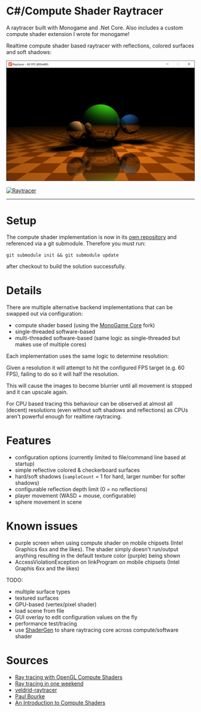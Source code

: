 # C#/Compute Shader Raytracer

A raytracer built with Monogame and .Net Core. Also includes a custom compute shader extension I wrote for monogame!

Realtime compute shader based raytracer with reflections, colored surfaces and soft shadows:

![compute shader](screenshots/computeshader.png)

[![Raytracer](https://dev.azure.com/marcstanlive/Opensource/_apis/build/status/44)](https://dev.azure.com/marcstanlive/Opensource/_build/definition?definitionId=44)
___

# Setup

The compute shader implementation is now in its [own repository](https://github.com/MarcStan/monogame-framework-computeshader) and referenced via a git submodule. Therefore you must run:

```
git submodule init && git submodule update
```

after checkout to build the solution successfully.

# Details

There are multiple alternative backend implementations that can be swapped out via configuration:

* compute shader based (using the [MonoGame Core](https://www.nuget.org/packages/MonoGame.Framework.DesktopGL.Core) fork)
* single-threaded software-based
* multi-threaded software-based (same logic as single-threaded but makes use of multiple cores)

Each implementation uses the same logic to determine resolution:

Given a resolution it will attempt to hit the configured FPS target (e.g. 60 FPS), failing to do so it will half the resolution.

This will cause the images to become blurrier until all movement is stopped and it can upscale again.

For CPU based tracing this behaviour can be observed at almost all (decent) resolutions (even without soft shadows and reflections) as CPUs aren't powerful enough for realtime raytracing.

# Features

* configuration options (currently limited to file/command line based at startup)
* simple reflective colored & checkerboard surfaces
* hard/soft shadows (`sampleCount` = 1 for hard, larger number for softer shadows)
* configurable reflection depth limit (0 = no reflections)
* player movement (WASD + mouse, configurable)
* sphere movement in scene

# Known issues

* purple screen when using compute shader on mobile chipsets (Intel Graphics 6xx and the likes). The shader simply doesn't run/output anything resulting in the default texture color (purple) being shown
* AccessViolationException on linkProgram on mobile chipsets (Intel Graphis 6xx and the likes)

TODO:

* multiple surface types
* textured surfaces
* GPU-based (vertex/pixel shader)
* load scene from file
* GUI overlay to edit configuration values on the fly
* performance test/tracing
* use [ShaderGen](https://github.com/mellinoe/ShaderGen) to share raytracing core across compute/software shader

# Sources

* [Ray tracing with OpenGL Compute Shaders](https://github.com/LWJGL/lwjgl3-wiki/wiki/2.6.1.-Ray-tracing-with-OpenGL-Compute-Shaders-%28Part-I%29)
* [Ray tracing in one weekend](http://in1weekend.blogspot.com/2016/01/ray-tracing-in-one-weekend.html)
* [veldrid-raytracer](https://github.com/mellinoe/veldrid-raytracer)
* [Paul Bourke](http://paulbourke.net/miscellaneous/raytracing/)
* [An Introduction to Compute Shaders](http://antongerdelan.net/opengl/compute.html)
